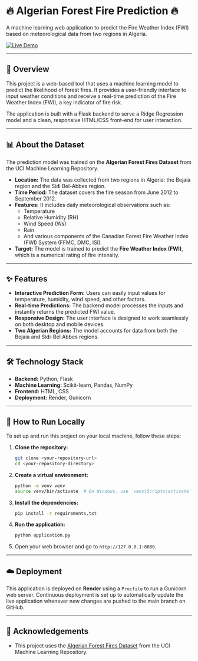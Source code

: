 # 🔥 Algerian Forest Fire Prediction 🔥

A machine learning web application to predict the Fire Weather Index (FWI) based on meteorological data from two regions in Algeria.

[![Live Demo](https://img.shields.io/badge/Live-Demo-brightgreen?style=for-the-badge)](https://algerian-forest-fire-prediction-knjb.onrender.com)

---

## 📝 Overview

This project is a web-based tool that uses a machine learning model to predict the likelihood of forest fires. It provides a user-friendly interface to input weather conditions and receive a real-time prediction of the Fire Weather Index (FWI), a key indicator of fire risk.

The application is built with a Flask backend to serve a Ridge Regression model and a clean, responsive HTML/CSS front-end for user interaction.

---

## 📊 About the Dataset

The prediction model was trained on the **Algerian Forest Fires Dataset** from the UCI Machine Learning Repository.

-   **Location:** The data was collected from two regions in Algeria: the Bejaia region and the Sidi Bel-Abbes region.
-   **Time Period:** The dataset covers the fire season from June 2012 to September 2012.
-   **Features:** It includes daily meteorological observations such as:
    -   Temperature
    -   Relative Humidity (RH)
    -   Wind Speed (Ws)
    -   Rain
    -   And various components of the Canadian Forest Fire Weather Index (FWI) System (FFMC, DMC, ISI).
-   **Target:** The model is trained to predict the **Fire Weather Index (FWI)**, which is a numerical rating of fire intensity.

---

## ✨ Features

-   **Interactive Prediction Form:** Users can easily input values for temperature, humidity, wind speed, and other factors.
-   **Real-time Predictions:** The backend model processes the inputs and instantly returns the predicted FWI value.
-   **Responsive Design:** The user interface is designed to work seamlessly on both desktop and mobile devices.
-   **Two Algerian Regions:** The model accounts for data from both the Bejaia and Sidi-Bel Abbes regions.

---

## 🛠️ Technology Stack

-   **Backend:** Python, Flask
-   **Machine Learning:** Scikit-learn, Pandas, NumPy
-   **Frontend:** HTML, CSS
-   **Deployment:** Render, Gunicorn

---

## 🚀 How to Run Locally

To set up and run this project on your local machine, follow these steps:

1.  **Clone the repository:**
    ```bash
    git clone <your-repository-url>
    cd <your-repository-directory>
    ```

2.  **Create a virtual environment:**
    ```bash
    python -m venv venv
    source venv/bin/activate  # On Windows, use `venv\Scripts\activate`
    ```

3.  **Install the dependencies:**
    ```bash
    pip install -r requirements.txt
    ```

4.  **Run the application:**
    ```bash
    python application.py
    ```

5.  Open your web browser and go to `http://127.0.0.1:8080`.

---

## ☁️ Deployment

This application is deployed on **Render** using a `Procfile` to run a Gunicorn web server. Continuous deployment is set up to automatically update the live application whenever new changes are pushed to the main branch on GitHub.

---

## 🙏 Acknowledgements

-   This project uses the [Algerian Forest Fires Dataset](https://archive.ics.uci.edu/dataset/547/algerian+forest+fires+dataset) from the UCI Machine Learning Repository.


